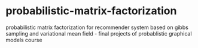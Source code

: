 # probabilistic-matrix-factorization
probabilistic matrix factorization for recommender system based on gibbs sampling and variational mean field - final projects of probablistic graphical models course
